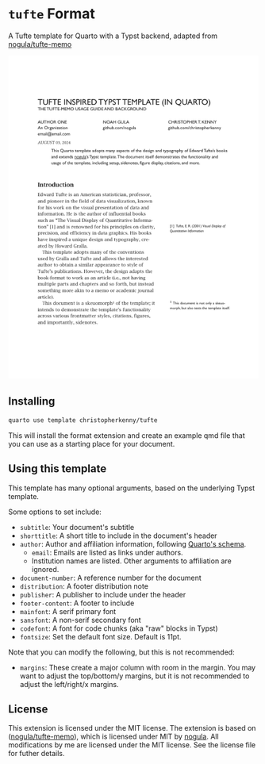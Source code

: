 # `tufte` Format

A Tufte template for Quarto with a Typst backend, adapted from [nogula/tufte-memo](https://github.com/nogula/tufte-memo)

<!-- pdftools::pdf_convert('template.pdf', pages = 1) -->
![[template.qmd](template.qmd)](template_1.png)

## Installing

```bash
quarto use template christopherkenny/tufte
```

This will install the format extension and create an example qmd file that you can use as a starting place for your document.

## Using this template

This template has many optional arguments, based on the underlying Typst template.

Some options to set include:

- `subtitle`: Your document's subtitle
- `shorttitle`: A short title to include in the document's header
- `author`: Author and affiliation information, following [Quarto's schema](https://quarto.org/docs/journals/authors.html).
    - `email`: Emails are listed as links under authors.
    - Institution names are listed. Other arguments to affiliation are ignored.
- `document-number`: A reference number for the document
- `distribution`: A footer distribution note
- `publisher`: A publisher to include under the header
- `footer-content`: A footer to include
- `mainfont`: A serif primary font
- `sansfont`: A non-serif secondary font
- `codefont`: A font for code chunks (aka "raw" blocks in Typst)
- `fontsize`: Set the default font size. Default is 11pt.


Note that you can modify the following, but this is not recommended:
- `margins`: These create a major column with room in the margin. You may want to adjust the top/bottom/y margins, but it is not recommended to adjust the left/right/x margins.

## License

This extension is licensed under the MIT license. The extension is based on ([nogula/tufte-memo](https://github.com/nogula/tufte-memo)), which is licensed under MIT by [nogula](https://github.com/nogula). All modifications by me are licensed under the MIT license. See the license file for futher details.
